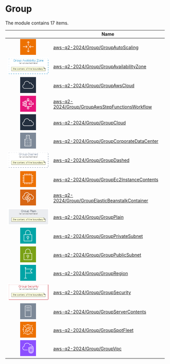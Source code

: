 # Group

The module contains 17 items.



| |Name|
|:---:|---|
| ![illustration of aws-q2-2024/Group/GroupAutoScaling](../../aws-q2-2024/Resource/GroupIcons/AutoScalingGroup.png) | [aws-q2-2024/Group/GroupAutoScaling](../../aws-q2-2024/Group/GroupAutoScaling.md) |
| ![illustration of aws-q2-2024/Group/GroupAvailabilityZone](../../aws-q2-2024/Group/GroupAvailabilityZone.Local.png) | [aws-q2-2024/Group/GroupAvailabilityZone](../../aws-q2-2024/Group/GroupAvailabilityZone.md) |
| ![illustration of aws-q2-2024/Group/GroupAwsCloud](../../aws-q2-2024/Resource/GroupIcons/AwsCloud.png) | [aws-q2-2024/Group/GroupAwsCloud](../../aws-q2-2024/Group/GroupAwsCloud.md) |
| ![illustration of aws-q2-2024/Group/GroupAwsStepFunctionsWorkflow](../../aws-q2-2024/Architecture/AppIntegration/AwsStepFunctions.png) | [aws-q2-2024/Group/GroupAwsStepFunctionsWorkflow](../../aws-q2-2024/Group/GroupAwsStepFunctionsWorkflow.md) |
| ![illustration of aws-q2-2024/Group/GroupCloud](../../aws-q2-2024/Resource/GroupIcons/Cloud.png) | [aws-q2-2024/Group/GroupCloud](../../aws-q2-2024/Group/GroupCloud.md) |
| ![illustration of aws-q2-2024/Group/GroupCorporateDataCenter](../../aws-q2-2024/Resource/GroupIcons/CorporateDataCenter.png) | [aws-q2-2024/Group/GroupCorporateDataCenter](../../aws-q2-2024/Group/GroupCorporateDataCenter.md) |
| ![illustration of aws-q2-2024/Group/GroupDashed](../../aws-q2-2024/Group/GroupDashed.Local.png) | [aws-q2-2024/Group/GroupDashed](../../aws-q2-2024/Group/GroupDashed.md) |
| ![illustration of aws-q2-2024/Group/GroupEc2InstanceContents](../../aws-q2-2024/Resource/GroupIcons/Ec2InstanceContents.png) | [aws-q2-2024/Group/GroupEc2InstanceContents](../../aws-q2-2024/Group/GroupEc2InstanceContents.md) |
| ![illustration of aws-q2-2024/Group/GroupElasticBeanstalkContainer](../../aws-q2-2024/Resource/GroupIcons/ElasticBeanstalkContainer.png) | [aws-q2-2024/Group/GroupElasticBeanstalkContainer](../../aws-q2-2024/Group/GroupElasticBeanstalkContainer.md) |
| ![illustration of aws-q2-2024/Group/GroupPlain](../../aws-q2-2024/Group/GroupPlain.Local.png) | [aws-q2-2024/Group/GroupPlain](../../aws-q2-2024/Group/GroupPlain.md) |
| ![illustration of aws-q2-2024/Group/GroupPrivateSubnet](../../aws-q2-2024/Resource/GroupIcons/PrivateSubnet.png) | [aws-q2-2024/Group/GroupPrivateSubnet](../../aws-q2-2024/Group/GroupPrivateSubnet.md) |
| ![illustration of aws-q2-2024/Group/GroupPublicSubnet](../../aws-q2-2024/Resource/GroupIcons/PublicSubnet.png) | [aws-q2-2024/Group/GroupPublicSubnet](../../aws-q2-2024/Group/GroupPublicSubnet.md) |
| ![illustration of aws-q2-2024/Group/GroupRegion](../../aws-q2-2024/Resource/GroupIcons/Region.png) | [aws-q2-2024/Group/GroupRegion](../../aws-q2-2024/Group/GroupRegion.md) |
| ![illustration of aws-q2-2024/Group/GroupSecurity](../../aws-q2-2024/Group/GroupSecurity.Local.png) | [aws-q2-2024/Group/GroupSecurity](../../aws-q2-2024/Group/GroupSecurity.md) |
| ![illustration of aws-q2-2024/Group/GroupServerContents](../../aws-q2-2024/Resource/GroupIcons/ServerContents.png) | [aws-q2-2024/Group/GroupServerContents](../../aws-q2-2024/Group/GroupServerContents.md) |
| ![illustration of aws-q2-2024/Group/GroupSpotFleet](../../aws-q2-2024/Resource/GroupIcons/SpotFleet.png) | [aws-q2-2024/Group/GroupSpotFleet](../../aws-q2-2024/Group/GroupSpotFleet.md) |
| ![illustration of aws-q2-2024/Group/GroupVpc](../../aws-q2-2024/Resource/GroupIcons/VirtualPrivateCloudVpc.png) | [aws-q2-2024/Group/GroupVpc](../../aws-q2-2024/Group/GroupVpc.md) |



